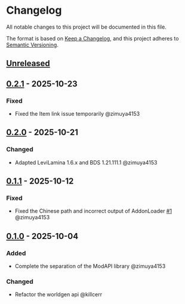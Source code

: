 # Changelog

All notable changes to this project will be documented in this file.

The format is based on [Keep a Changelog](https://keepachangelog.com/en/1.0.0/),
and this project adheres to [Semantic Versioning](https://semver.org/spec/v2.0.0.html).

## [Unreleased]

## [0.2.1] - 2025-10-23

### Fixed

- Fixed the Item link issue temporarily @zimuya4153

## [0.2.0] - 2025-10-21

### Changed

- Adapted LeviLamina 1.6.x and BDS 1.21.111.1 @zimuya4153

## [0.1.1] - 2025-10-12

### Fixed

- Fixed the Chinese path and incorrect output of AddonLoader [#1] @zimuya4153

## [0.1.0] - 2025-10-04

### Added

- Complete the separation of the ModAPI library @zimuya4153

### Changed

- Refactor the worldgen api @killcerr

[#1]: http://github.com/GroupMountain/ModAPI-Release/issues/1

[Unreleased]: http://github.com/GroupMountain/ModAPI-Release/compare/v0.2.1...HEAD
[0.2.1]: http://github.com/GroupMountain/ModAPI-Release/compare/v0.2.0...v0.2.1
[0.2.0]: http://github.com/GroupMountain/ModAPI-Release/compare/v0.1.1...v0.2.0
[0.1.1]: http://github.com/GroupMountain/ModAPI-Release/compare/v0.1.0...v0.1.1
[0.1.0]: http://github.com/GroupMountain/ModAPI-Release/releases/tag/v0.1.0
